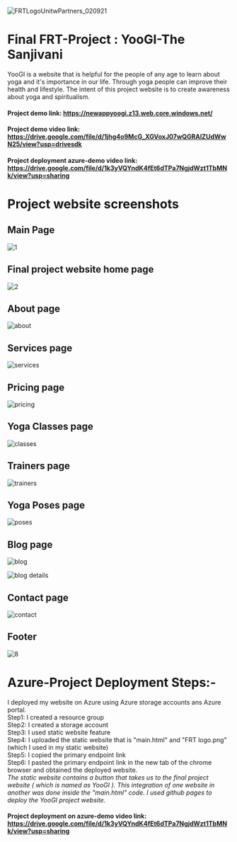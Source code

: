 ![FRTLogoUnitwPartners_020921](https://user-images.githubusercontent.com/78994799/184627487-36ddd446-8914-450a-856d-6f64ac415fe8.png) 




# Final FRT-Project : YooGI-The Sanjivani
YooGI is a website that is helpful for the people of any age to learn about yoga and it's importance in our life. Through yoga people can improve their health and lifestyle. The intent of this project website is to create awareness about yoga and spiritualism.





#### Project demo link: https://newappyoogi.z13.web.core.windows.net/





#### Project demo video link: https://drive.google.com/file/d/1jhg4o9McG_XGVoxJ07wQGRAlZUdWwN25/view?usp=drivesdk




#### Project deployment azure-demo video link: https://drive.google.com/file/d/1k3yVQYndK4fEt6dTPa7NgjdWzt1TbMNk/view?usp=sharing



# Project website screenshots
## Main Page
![1](https://user-images.githubusercontent.com/78994799/184621283-0f020b5a-f77b-4c17-9842-629d1a3e0dda.JPG)


## Final project website home page
![2](https://user-images.githubusercontent.com/78994799/184621622-e3509a5a-55e3-438d-a408-6b658677814f.JPG)


## About page
![about](https://user-images.githubusercontent.com/78994799/184622622-34aa46e2-99f6-4dd3-921c-499caad34784.JPG)


## Services page
![services](https://user-images.githubusercontent.com/78994799/184622667-c1d42428-02c3-498c-a57d-d32b93371583.JPG)


## Pricing page
![pricing](https://user-images.githubusercontent.com/78994799/184622703-8e333ba4-6f95-40da-ba9f-00e9a949eadc.JPG)


## Yoga Classes page
![classes](https://user-images.githubusercontent.com/78994799/184622751-413c9cf2-4ca0-4000-a6c6-e74ae128a6ac.JPG)


## Trainers page
![trainers](https://user-images.githubusercontent.com/78994799/184622799-7f6c834b-0c33-4e2c-9cad-27ab2c8e7a5f.JPG)


## Yoga Poses page
![poses](https://user-images.githubusercontent.com/78994799/184622846-351af3cc-76d1-440e-b51f-5bc88c9d68ca.JPG)


## Blog page
![blog](https://user-images.githubusercontent.com/78994799/184622878-61ead4a4-1cb9-4a8a-8566-247434325ef0.JPG)

![blog details](https://user-images.githubusercontent.com/78994799/184622885-ba23039e-15b6-4e69-9780-9bd82fee630c.JPG)


## Contact page
![contact](https://user-images.githubusercontent.com/78994799/184622929-c0537534-aa57-47e6-8297-60aff2ba8573.JPG)


## Footer 
![8](https://user-images.githubusercontent.com/78994799/184623618-bb378fe2-a6d5-4e8e-8dac-892b3acee3d7.JPG)


# Azure-Project Deployment Steps:-
I deployed my website on Azure using Azure storage accounts ans Azure portal.<br> 
Step1: I created a resource group<br>
Step2: I created a storage account<br>
Step3: I used static website feature<br>
Step4: I uploaded the static website that is "main.html" and "FRT logo.png"(which I used in my static website)<br>
Step5: I copied the primary endpoint link<br>
Step6: I pasted the primary endpoint link in the new tab of the chrome browser and obtained the deployed website.<br>
*The static website contains a button that takes us to the final project website ( which is named as YooGI ). This integration of one website in another was done inside the "main.html" code. I used github pages to deploy the YooGI project website.*<br>

#### Project deployment on azure-demo video link: https://drive.google.com/file/d/1k3yVQYndK4fEt6dTPa7NgjdWzt1TbMNk/view?usp=sharing
